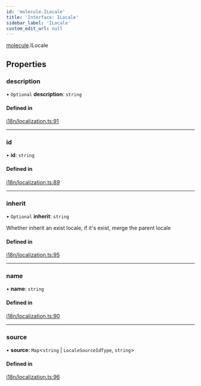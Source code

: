 ```yaml
---
id: 'molecule.ILocale'
title: 'Interface: ILocale'
sidebar_label: 'ILocale'
custom_edit_url: null
---
```


[molecule](../namespaces/molecule).ILocale

## Properties

### description

• `Optional` **description**: `string`

#### Defined in

[i18n/localization.ts:91](https://github.com/DTStack/molecule/blob/927b7d39/src/i18n/localization.ts#L91)

---

### id

• **id**: `string`

#### Defined in

[i18n/localization.ts:89](https://github.com/DTStack/molecule/blob/927b7d39/src/i18n/localization.ts#L89)

---

### inherit

• `Optional` **inherit**: `string`

Whether inherit an exist locale, if it's exist, merge the parent locale

#### Defined in

[i18n/localization.ts:95](https://github.com/DTStack/molecule/blob/927b7d39/src/i18n/localization.ts#L95)

---

### name

• **name**: `string`

#### Defined in

[i18n/localization.ts:90](https://github.com/DTStack/molecule/blob/927b7d39/src/i18n/localization.ts#L90)

---

### source

• **source**: `Map`<`string` \| `LocaleSourceIdType`, `string`\>

#### Defined in

[i18n/localization.ts:96](https://github.com/DTStack/molecule/blob/927b7d39/src/i18n/localization.ts#L96)
